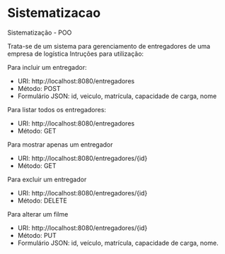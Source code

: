# Sistematizacao
Sistematização - POO


Trata-se de um sistema para gerenciamento de entregadores de uma empresa de logística
Intruções para utilização:

Para incluir um entregador:
- URI: http://localhost:8080/entregadores
- Método: POST
- Formulário JSON: id, veiculo, matrícula, capacidade de carga, nome

Para listar todos os entregadores:
- URI: http://localhost:8080/entregadores
- Método: GET

Para mostrar apenas um entregador
- URI: http://localhost:8080/entregadores/{id}
- Método: GET

Para excluir um entregador
- URI: http://localhost:8080/entregadores/{id}
- Método: DELETE

Para alterar um filme
- URI: http://localhost:8080/entregadores/{id}
- Método: PUT
- Formulário JSON: id, veículo, matrícula, capacidade de carga, nome.
